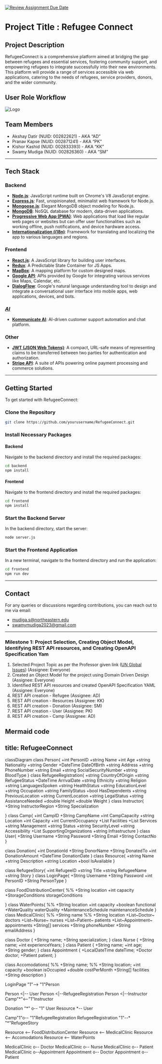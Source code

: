 [![Review Assignment Due Date](https://classroom.github.com/assets/deadline-readme-button-24ddc0f5d75046c5622901739e7c5dd533143b0c8e959d652212380cedb1ea36.svg)](https://classroom.github.com/a/j48a217e)
# Project Title : Refugee Connect

## Project Description
RefugeeConnect is a comprehensive platform aimed at bridging the gap between refugees and essential services, fostering community support, and empowering refugees to integrate successfully into their new environments. This platform will provide a range of services accessible via web applications, catering to the needs of refugees, service providers, donors, and the wider community.

## User Role Workflow
![Logo](/Users/swamymudiga/IdeaProjects/final-project-refugeeconnect/frontend/refugee-connect/src/images/UserFlowDaigram.png)

## Team Members
- Akshay Datir (NUID: 002822621) - AKA “AD”
- Pranav Kapse (NUID: 002871241) - AKA “PK”
- Kishor Kashid (NUID: 002833393) - AKA “KK”
- Swamy Mudiga (NUID: 002826360) - AKA “SM”
---

## Tech Stack

### Backend
- **[Node.js](https://nodejs.org/)**: JavaScript runtime built on Chrome's V8 JavaScript engine.
- **[Express.js](https://expressjs.com/)**: Fast, unopinionated, minimalist web framework for Node.js.
- **[Mongoose.js](https://mongoosejs.com/)**: Elegant MongoDB object modeling for Node.js.
- **[MongoDB](https://www.mongodb.com/)**: NoSQL database for modern, data-driven applications.
- **[Progressive Web App (PWA)](https://web.dev/progressive-web-apps/)**: Web applications that load like regular web pages or websites but can offer user functionalities such as working offline, push notifications, and device hardware access.
- **[Internationalization (i18n)](https://developer.mozilla.org/en-US/docs/Mozilla/Add-ons/WebExtensions/Internationalization)**: Framework for translating and localizing the app to various languages and regions.

### Frontend
- **[React.js](https://reactjs.org/)**: A JavaScript library for building user interfaces.
- **[Redux](https://redux.js.org/)**: A Predictable State Container for JS Apps.
- **[MapBox](https://www.mapbox.com/)**: A mapping platform for custom designed maps.
- **[Google API](https://developers.google.com/apis-explorer)**: APIs provided by Google for integrating various services like Maps, Calendar, etc.
- **[DialogFlow](https://cloud.google.com/dialogflow)**: Google's natural language understanding tool to design and integrate a conversational user interface into mobile apps, web applications, devices, and bots.

### <ins>*<span>AI</span>*</ins>
- **[Kommunicate AI](https://www.kommunicate.io/)**: AI-driven customer support automation and chat platform.

### Other
- **[JWT (JSON Web Tokens)](https://jwt.io/)**: A compact, URL-safe means of representing claims to be transferred between two parties for authentication and authorization.
- **[Stripe API](https://stripe.com/docs/api)**: A suite of APIs powering online payment processing and commerce solutions.

---

## Getting Started

To get started with RefugeeConnect:

### Clone the Repository
```bash
git clone https://github.com/yourusername/RefugeeConnect.git
```

### Install Necessary Packages

#### Backend
Navigate to the backend directory and install the required packages:
```bash
cd backend
npm install
```

#### Frontend
Navigate to the frontend directory and install the required packages:
```bash
cd frontend
npm install
```

### Start the Backend Server
In the backend directory, start the server:
```bash
node server.js
```

### Start the Frontend Application
In a new terminal, navigate to the frontend directory and run the application:
```bash
cd frontend
npm run dev
```
---
## Contact

For any queries or discussions regarding contributions, you can reach out to me via email:

- mudiga.s@northeastern.edu
- swamymudiga2023@gmail.com

---

### Milestone 1: Project Selection, Creating Object Model, Identifying REST API resources, and Creating OpenAPI Specification Yam
1. Selected Project Topic as per the Professor given link ([UN Global Issues](https://www.un.org/en/global-issues)) (Assignee: Everyone)
2. Created an Object Model for the project using Domain Driven Design (Assignee: Everyone)
3. Identified REST API resources and created OpenAPI Specification YAML (Assignee: Everyone)
4. REST API creation - Refugee (Assignee: AD)
5. REST API creation - Resources (Assignee: KK)
6. REST API creation - Donation (Assignee: SM)
7. REST API creation - User (Assignee: PK)
8. REST API creation - Camp (Assignee: AD)

Mermaid code
---
title: RefugeeConnect
---
classDiagram
  class Person{
    +int PersonID
    +string Name
    +int Age
    +string Nationality
    +string Gender
    +DateTime DateOfBirth
    +string Address
    +string PhoneNumber
    +string Email
    +string SocialSecurityNumber
    +string BloodType
  }
  class RefugeeRegistration{
    +string CountryOfOrigin
    +string RefugeeStatus
    +DateTime ArrivalDate
    +string Ethnicity
    +string Religion
    +string LanguagesSpoken
    +string HealthStatus
    +string EducationLevel
    +string Occupation
    +string FamilyStatus
    +bool HasDependents
    +string PreviousLocation
    +string CurrentLocation
    +string LegalStatus
    +string AssistanceNeeded
    +double Height
    +double Weight
  }
  class Instructor{
    +String InstructorRegion
    +String Specialization
    
  }
  class Camp{
    +int CampID
    +String CampName
    +int CampCapacity
    +string Location
    +int Capacity
    +int CurrentOccupancy
    +List<string> Facilities
    +List<string> Services
    +string Management
    +string Status
    +string SecurityLevel
    +string Accessibility
    +List<string> SupportingOrganizations
    +string Infrastructure
  }
  class User{
    +String Username
    +String Password
    +String Email
    +String ContactNo
  }
 
  class Donation{
    +int DonationId
    +String DonorName
    +String DonatedTo
    +int DonationAmount
    +DateTime DonationDate
  }
  class Resource{
    +string Name
    +string Description
    +string Location
    +bool IsAvailable
  }

  class RefugeeStory{
    +int RefugeeID
    +string Title
    +string RefugeeName
    +string Story
  }
  class LoginPage{
    +String Username
    +String Password
    +int PersonID
    +String PersonType
  }

  class FoodDistributionCenter{
    %% +String location
    +int capacity
    +StorageConditions storageConditions

  }
  class WaterPoints{
    %% +String location
    +int capacity
    +boolean functional
    +WaterQuality waterQuality
    +MaintenanceSchedule maintenanceSchedule
  }
  class MedicalClinic{
    %% +String name
    %% +String location
    +List~Doctor~ doctors
    +List~Nurse~ nurses
    +List~Patient~ patients
    +List~Appointment~ appointments
    +String[] services
    +String phoneNumber
    +String emailAddress
  }

  class Doctor {
    +String name;
    +String specialization;
}
class Nurse {
    +String name;
    +int experienceYears;
}
class Patient {
    +String name;
    +int age;
    +String gender;
}
class Appointment {
    +LocalDateTime dateTime;
    +Doctor doctor;
    +Patient patient;
}

  class Accomodations{
    %% +String name;
    %% +String location;
    +int capacity
    +boolean isOccupied
    +double costPerMonth
    +String[] facilities
    +String description
  }
 
  LoginPage "1"--> "1"Person

  Person <|-- User
  Person <|--RefugeeRegistration
  Person <|--Instructor
  Camp"*"<--"1"Instructor

  Donation "*" o-- "1" User
  Resource *-- User

  Camp"1"o-- "1"RefugeeRegistration
  RefugeeRegistration "1"--* "*"RefugeeStory

  Resource <-- FoodDistributionCenter
  Resource <-- MedicalClinic
  Resource <-- Accomodations
  Resource <-- WaterPoints


MedicalClinic o-- Doctor
MedicalClinic o-- Nurse
MedicalClinic o-- Patient
MedicalClinic o--Appointment
Appointment o-- Doctor
Appointment o-- Patient
